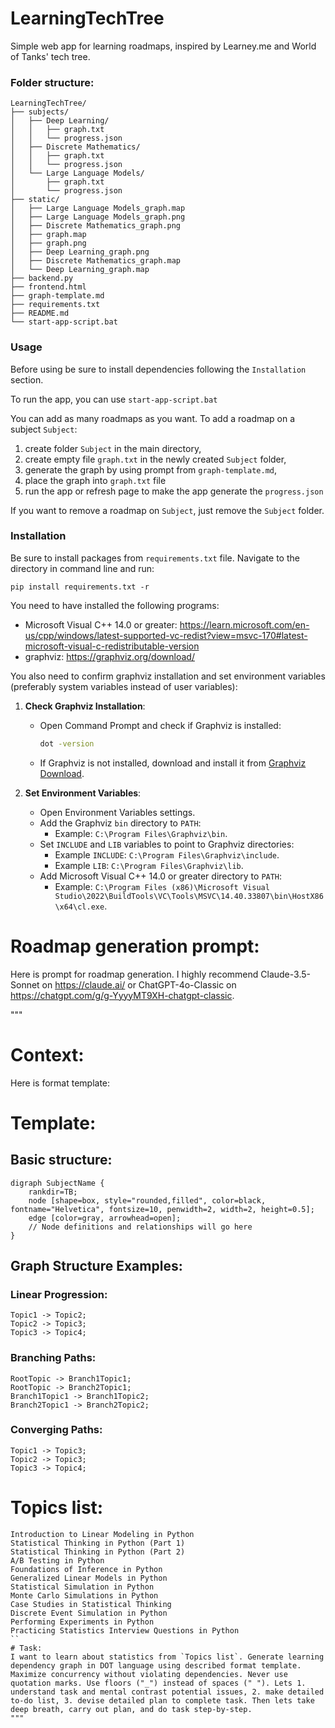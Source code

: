 # LearningTechTree

Simple web app for learning roadmaps, inspired by Learney.me and World of Tanks' tech tree.

### Folder structure:
```
LearningTechTree/
├── subjects/
│   ├── Deep Learning/
│   │   ├── graph.txt
│   │   └── progress.json
│   ├── Discrete Mathematics/
│   │   ├── graph.txt
│   │   └── progress.json
│   └── Large Language Models/
│       ├── graph.txt
│       └── progress.json
├── static/
│   ├── Large Language Models_graph.map
│   ├── Large Language Models_graph.png
│   ├── Discrete Mathematics_graph.png
│   ├── graph.map
│   ├── graph.png
│   ├── Deep Learning_graph.png
│   ├── Discrete Mathematics_graph.map
│   └── Deep Learning_graph.map
├── backend.py
├── frontend.html
├── graph-template.md
├── requirements.txt
├── README.md
└── start-app-script.bat
```

### Usage

Before using be sure to install dependencies following the `Installation` section.

To run the app, you can use `start-app-script.bat`

You can add as many roadmaps as you want. To add a roadmap on a subject `Subject`:

1. create folder `Subject` in the main directory,
2. create empty file `graph.txt` in the newly created `Subject` folder,
3. generate the graph by using prompt from `graph-template.md`,
4. place the graph into `graph.txt` file
5. run the app or refresh page to make the app generate the `progress.json`

If you want to remove a roadmap on `Subject`, just remove the `Subject` folder.

### Installation

Be sure to install packages from `requirements.txt` file. Navigate to the directory in command line and run:

```
pip install requirements.txt -r
```

You need to have installed the following programs:
- Microsoft Visual C++ 14.0 or greater: https://learn.microsoft.com/en-us/cpp/windows/latest-supported-vc-redist?view=msvc-170#latest-microsoft-visual-c-redistributable-version
- graphviz: https://graphviz.org/download/

You also need to confirm graphviz installation and set environment variables (preferably system variables instead of user variables):

1. **Check Graphviz Installation**:
    - Open Command Prompt and check if Graphviz is installed:
      ```sh
      dot -version
      ```
    - If Graphviz is not installed, download and install it from [Graphviz Download](https://graphviz.org/download/).

2. **Set Environment Variables**:
    - Open Environment Variables settings.
    - Add the Graphviz `bin` directory to `PATH`:
      - Example: `C:\Program Files\Graphviz\bin`.
    - Set `INCLUDE` and `LIB` variables to point to Graphviz directories:
      - Example `INCLUDE`: `C:\Program Files\Graphviz\include`.
      - Example `LIB`: `C:\Program Files\Graphviz\lib`.
	- Add Microsoft Visual C++ 14.0 or greater directory to `PATH`: 
      - Example: `C:\Program Files (x86)\Microsoft Visual Studio\2022\BuildTools\VC\Tools\MSVC\14.40.33807\bin\HostX86\x64\cl.exe`.

# Roadmap generation prompt:

Here is prompt for roadmap generation. I highly recommend Claude-3.5-Sonnet on https://claude.ai/ or ChatGPT-4o-Classic on https://chatgpt.com/g/g-YyyyMT9XH-chatgpt-classic.

"""
# Context:
Here is format template:
# Template:
## Basic structure:
```
digraph SubjectName {
    rankdir=TB;
    node [shape=box, style="rounded,filled", color=black, fontname="Helvetica", fontsize=10, penwidth=2, width=2, height=0.5];
    edge [color=gray, arrowhead=open];
    // Node definitions and relationships will go here
}
```
## Graph Structure Examples:
### Linear Progression:
```
Topic1 -> Topic2;
Topic2 -> Topic3;
Topic3 -> Topic4;
```
### Branching Paths:
```
RootTopic -> Branch1Topic1;
RootTopic -> Branch2Topic1;
Branch1Topic1 -> Branch1Topic2;
Branch2Topic1 -> Branch2Topic2;
```
### Converging Paths:
```
Topic1 -> Topic3;
Topic2 -> Topic3;
Topic3 -> Topic4;
```
# Topics list:
```
Introduction to Linear Modeling in Python
Statistical Thinking in Python (Part 1)
Statistical Thinking in Python (Part 2)
A/B Testing in Python
Foundations of Inference in Python
Generalized Linear Models in Python
Statistical Simulation in Python
Monte Carlo Simulations in Python
Case Studies in Statistical Thinking
Discrete Event Simulation in Python
Performing Experiments in Python
Practicing Statistics Interview Questions in Python
``
# Task:
I want to learn about statistics from `Topics list`. Generate learning dependency graph in DOT language using described format template. Maximize concurrency without violating dependencies. Never use quotation marks. Use floors ("_") instead of spaces (" "). Lets 1. understand task and mental contrast potential issues, 2. make detailed to-do list, 3. devise detailed plan to complete task. Then lets take deep breath, carry out plan, and do task step-by-step.
"""